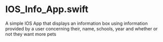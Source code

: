 # IOS_Info_App.swift
A simple IOS App that displays an information box using information provided by a user concerning their, name, schools, year and whether or not they want more pets
